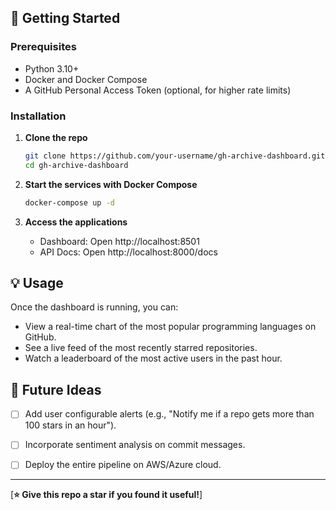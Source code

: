 ## 🚀 Getting Started

### Prerequisites

*   Python 3.10+
*   Docker and Docker Compose
*   A GitHub Personal Access Token (optional, for higher rate limits)

### Installation

1.  **Clone the repo**
    ```bash
    git clone https://github.com/your-username/gh-archive-dashboard.git
    cd gh-archive-dashboard
    ```

2.  **Start the services with Docker Compose**
    ```bash
    docker-compose up -d
    ```
    
3.  **Access the applications**
    *   Dashboard: Open http://localhost:8501
    *   API Docs: Open http://localhost:8000/docs

## 💡 Usage

Once the dashboard is running, you can:
*   View a real-time chart of the most popular programming languages on GitHub.
*   See a live feed of the most recently starred repositories.
*   Watch a leaderboard of the most active users in the past hour.

## 🔭 Future Ideas

*   [ ] Add user configurable alerts (e.g., "Notify me if a repo gets more than 100 stars in an hour").
*   [ ] Incorporate sentiment analysis on commit messages.
*   [ ] Deploy the entire pipeline on AWS/Azure cloud.


---
[**⭐️ Give this repo a star if you found it useful!**]

